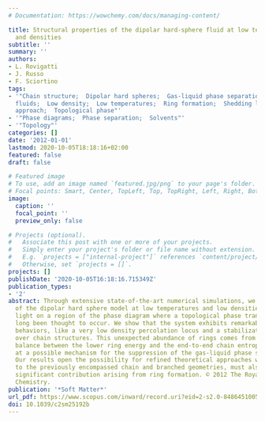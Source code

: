 ```yaml
---
# Documentation: https://wowchemy.com/docs/managing-content/

title: Structural properties of the dipolar hard-sphere fluid at low temperatures
  and densities
subtitle: ''
summary: ''
authors:
- L. Rovigatti
- J. Russo
- F. Sciortino
tags:
- '"Chain structure;  Dipolar hard spheres;  Gas-liquid phase separation;  Hard sphere
  fluids;  Low density;  Low temperatures;  Ring formation;  Shedding light;  Theoretical
  approach;  Topological phase"'
- '"Phase diagrams;  Phase separation;  Solvents"'
- '"Topology"'
categories: []
date: '2012-01-01'
lastmod: 2020-10-05T18:18:16+02:00
featured: false
draft: false

# Featured image
# To use, add an image named `featured.jpg/png` to your page's folder.
# Focal points: Smart, Center, TopLeft, Top, TopRight, Left, Right, BottomLeft, Bottom, BottomRight.
image:
  caption: ''
  focal_point: ''
  preview_only: false

# Projects (optional).
#   Associate this post with one or more of your projects.
#   Simply enter your project's folder or file name without extension.
#   E.g. `projects = ["internal-project"]` references `content/project/deep-learning/index.md`.
#   Otherwise, set `projects = []`.
projects: []
publishDate: '2020-10-05T16:18:16.715349Z'
publication_types:
- '2'
abstract: Through extensive state-of-the-art numerical simulations, we study the behavior
  of the dipolar hard sphere model at low temperatures and low densities, shedding
  light on a region of the phase diagram where a topological phase transition has
  long been thought to occur. We show that the system exhibits remarkable and unusual
  behaviors, like a very low density percolation locus and a stabilization of rings
  over chain structures. This unexpected abundance of rings comes from a delicate
  balance between the lower ring energy and the end-to-end chain entropy, and hints
  at a possible mechanism for the suppression of the gas-liquid phase separation.
  Our results open the possibility for refined theoretical approaches which, in addition
  to the previously encompassed chain and branched geometries, must also include the
  significant contribution arising from ring formation. © 2012 The Royal Society of
  Chemistry.
publication: '*Soft Matter*'
url_pdf: https://www.scopus.com/inward/record.uri?eid=2-s2.0-84864510057&doi=10.1039%2fc2sm25192b&partnerID=40&md5=e0824a240b97449a911b9a14d37ac792
doi: 10.1039/c2sm25192b
---
```

